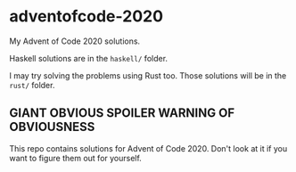 # adventofcode-2020
My Advent of Code 2020 solutions.

Haskell solutions are in the `haskell/` folder.

I may try solving the problems using Rust too. Those solutions
will be in the `rust/` folder.

## GIANT OBVIOUS SPOILER WARNING OF OBVIOUSNESS

This repo contains solutions for Advent of Code 2020. Don't look at it
if you want to figure them out for yourself.

